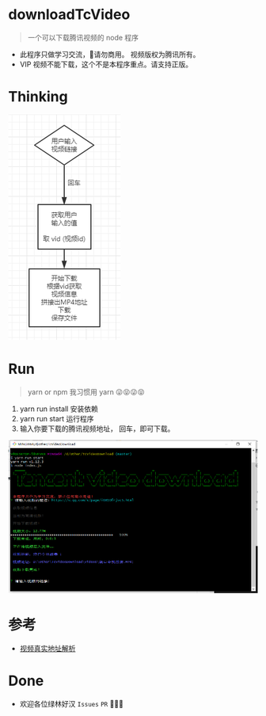 # downloadTcVideo

> 一个可以下载腾讯视频的 node 程序

+ 此程序只做学习交流，🚫请勿商用。 视频版权为腾讯所有。
+ VIP 视频不能下载，这个不是本程序重点。请支持正版。


# Thinking

![](https://raw.githubusercontent.com/JayCJP/downloadTcVideo/master/thinking.png)

# Run

> yarn or npm  我习惯用 yarn 😜😝😜😝

1. yarn run install 安装依赖
2. yarn run start  运行程序
3. 输入你要下载的腾讯视频地址， 回车，即可下载。

![](https://raw.githubusercontent.com/JayCJP/downloadTcVideo/master/running.png)

# 参考

+ [视频真实地址解析](https://blog.csdn.net/Szu_IT_Man/article/details/80449751)

# Done

+ 欢迎各位绿林好汉 `Issues` `PR` 🤙🤙🤙